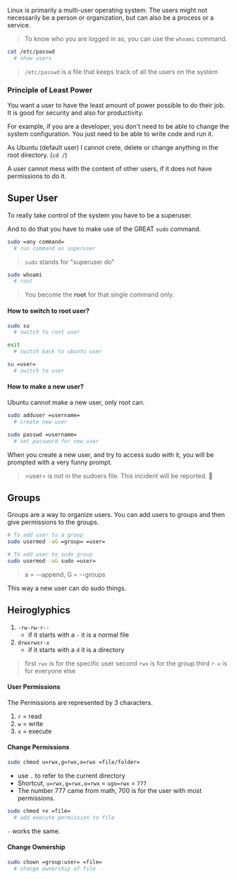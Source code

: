 Linux is primarily a multi-user operating system. The users might not necessarily be a person or organization, but can also be a process or a service.

> To know who you are logged in as, you can use the `whoami` command.

```bash
cat /etc/passwd
  # show users
```

> `/etc/passwd` is a file that keeps track of all the users on the system

### Principle of Least Power

You want a user to have the least amount of power possible to do their job. It is good for security and also for productivity.

For example, if you are a developer, you don't need to be able to change the system configuration. You just need to be able to write code and run it.

As Ubuntu (default user) I cannot crete, delete or change anything in the root directory. (`cd /`)

A user cannot mess with the content of other users, if it does not have permissions to do it.

## Super User

To really take control of the system you have to be a superuser.

And to do that you have to make use of the GREAT `sudo` command.

```bash
sudo =any command=
  # run command as superuser
```

> `sudo` stands for "superuser do"

```bash
sudo whoami
  # root
```

> You become the **root** for that single command only.

#### How to switch to root user?

```bash
sudo su
  # switch to root user

exit
  # switch back to ubuntu user

su =user=
  # switch to user
```

#### How to make a new user?

Ubuntu cannot make a new user, only root can.

```bash
sudo adduser =username=
  # create new user

sudo passwd =username=
  # set password for new user
```

When you create a new user, and try to access sudo with it, you will be prompted with a very funny prompt.

> =user= is not in the sudoers file. This incident will be reported. 🤣

## Groups

Groups are a way to organize users. You can add users to groups and then give permissions to the groups.

```bash
# To add user to a group
sudo usermod -aG =group= =user=

# To add user to sudo group
sudo usermod -aG sudo =user=
```

> a = --append, G = --groups

This way a new user can do sudo things.

## Heiroglyphics

1. `-rw-rw-r--`
   - if it starts with a `-` it is a normal file
2. `drwxrwxr-x`
   - if it starts with a `d` it is a directory

> first `rwx` is for the specific user
> second `rwx` is for the group
> third `r-x` is for everyone else

#### User Permissions

The Permissions are represented by 3 characters.

1. `r` = read
2. `w` = write
3. `x` = execute

#### Change Permissions

```bash
sudo chmod u=rwx,g=rwx,o=rwx =file/folder=
```

- use `.` to refer to the current directory
- Shortcut, `u=rwx,g=rwx,o=rwx` = `ugo=rwx` = `777`
- The number 777 came from math, 700 is for the user with most permissions.

```bash
sudo chmod +x =file=
  # add execute permission to file
```

`-` works the same.

#### Change Ownership

```bash
sudo chown =group:user= =file=
  # change ownership of file
```
